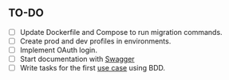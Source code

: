 
## TO-DO

- [ ] Update Dockerfile and Compose to run migration commands.
- [ ] Create prod and dev profiles in environments.
- [ ] Implement OAuth login.
- [ ] Start documentation with [Swagger](https://swagger.io/blog/api-development/automatically-generating-swagger-specifications-wi/)
- [ ] Write tasks for the first [use case](use-cases.md) using BDD.